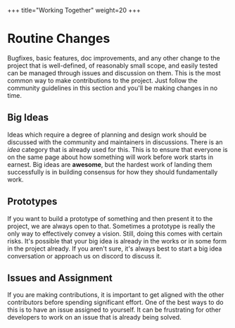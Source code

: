 +++
title="Working Together"
weight=20
+++

# Routine Changes

Bugfixes, basic features, doc improvements, and any other change to the project that is 
well-defined, of reasonably small scope, and easily tested can be managed through issues and 
discussion on them. This is the most common way to make contributions to the project. Just 
follow the community guidelines in this section and you'll be making changes in no time.

## Big Ideas

Ideas which require a degree of planning and design work should be discussed with the community 
and maintainers in discussions. There is an *idea* category that is already used for this. This 
is to ensure that everyone is on the same page about how something will work before work starts 
in earnest. Big ideas are **awesome**, but the hardest work of landing them successfully is in 
building consensus for how they should fundamentally work.

## Prototypes

If you want to build a prototype of something and then present it to the project, we are always 
open to that. Sometimes a prototype is really the only way to effectively convey a vision. Still,
doing this comes with certain risks. It's possible that your big idea is already in the works or 
in some form in the project already. If you aren't sure, it's always best to start a big idea 
conversation or approach us on discord to discuss it.

## Issues and Assignment

If you are making contributions, it is important to get aligned with the other contributors 
before spending significant effort. One of the best ways to do this is to have an issue assigned 
to yourself. It can be frustrating for other developers to work on an issue that is already 
being solved.

